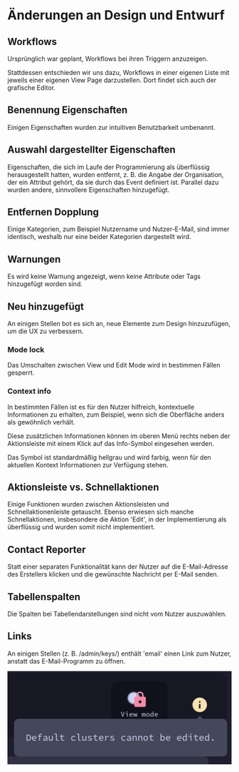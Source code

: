 # Änderungen an Design und Entwurf

## Workflows

Ursprünglich war geplant, Workflows bei ihren Triggern anzuzeigen.

Stattdessen entschieden wir uns dazu, Workflows in einer eigenen Liste mit jeweils einer eigenen View Page darzustellen.
Dort findet sich auch der grafische Editor.

## Benennung Eigenschaften

Einigen Eigenschaften wurden zur intuitiven Benutzbarkeit umbenannt.

## Auswahl dargestellter Eigenschaften

Eigenschaften, die sich im Laufe der Programmierung als überflüssig herausgestellt hatten, wurden entfernt, z. B. die Angabe der Organisation, der ein Attribut gehört, da sie durch das Event definiert ist.
Parallel dazu wurden andere, sinnvollere Eigenschaften hinzugefügt.

## Entfernen Dopplung

Einige Kategorien, zum Beispiel Nutzername und Nutzer-E-Mail, sind immer identisch, weshalb nur eine beider Kategorien dargestellt wird.

## Warnungen

Es wird keine Warnung angezeigt, wenn keine Attribute oder Tags hinzugefügt worden sind.

## Neu hinzugefügt

An einigen Stellen bot es sich an, neue Elemente zum Design hinzuzufügen, um die UX zu verbessern.

### Mode lock

Das Umschalten zwischen View und Edit Mode wird in bestimmen Fällen gesperrt.

### Context info

In bestimmten Fällen ist es für den Nutzer hilfreich, kontextuelle Informationen zu erhalten,
zum Beispiel, wenn sich die Oberfläche anders als gewöhnlich verhält.

Diese zusätzlichen Informationen können im oberen Menü
rechts neben der Aktionsleiste
mit einem Klick auf das Info-Symbol eingesehen werden.

Das Symbol ist standardmäßig hellgrau und wird farbig,
wenn für den aktuellen Kontext Informationen zur Verfügung stehen.

## Aktionsleiste vs. Schnellaktionen

Einige Funktionen wurden zwischen Aktionsleisten und Schnellaktionenleiste getauscht. Ebenso erwiesen sich manche Schnellaktionen, insbesondere die Aktion 'Edit', in der Implementierung als überflüssig und wurden somit nicht implementiert.

## Contact Reporter

Statt einer separaten Funktionalität kann der Nutzer auf die E-Mail-Adresse des Erstellers klicken und die gewünschte Nachricht per E-Mail senden.

## Tabellenspalten

Die Spalten bei Tabellendarstellungen sind nicht vom Nutzer auszuwählen.

## Links

An einigen Stellen (z. B. /admin/keys/) enthält 'email' einen Link zum Nutzer, anstatt das E-Mail-Programm zu öffnen.

![context info screenshot](context_info.png)
